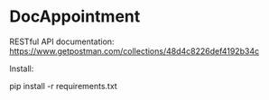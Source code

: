# DocAppointment

RESTful API documentation: https://www.getpostman.com/collections/48d4c8226def4192b34c

Install:

  pip install -r requirements.txt
